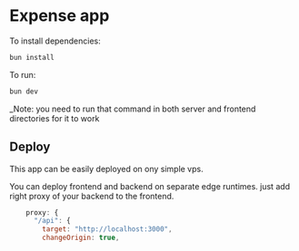 # Expense app

To install dependencies:

```bash
bun install
```

To run:

```bash
bun dev
```
_Note: you need to run that command in both server and frontend directories for it to work

## Deploy

This app can be easily deployed on ony simple vps.

You can deploy frontend and backend on separate edge runtimes. just add right proxy of your backend to the frontend.

```javascript
    proxy: {
      "/api": {
        target: "http://localhost:3000",
        changeOrigin: true,
```
